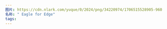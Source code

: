 ```yaml
---
图片: https://cdn.nlark.com/yuque/0/2024/png/34220974/1706515528905-9600ec9e-5dfe-4868-87d1-a1923d3728eb.png
名称: " Eagle for Edge"
tags:
---
```

